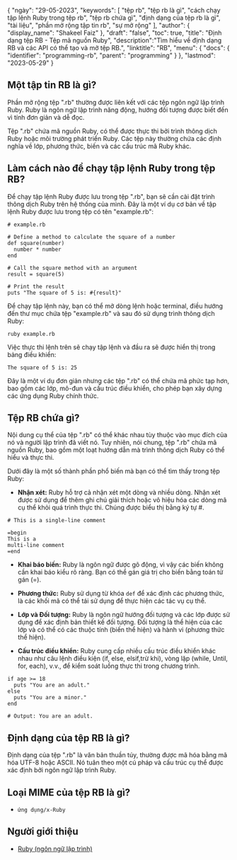 {
"ngày": "29-05-2023",
  "keywords": [
"tệp rb",
"tệp rb là gì",
"cách chạy tập lệnh Ruby trong tệp rb",
"tệp rb chứa gì",
"định dạng của tệp rb là gì",
"tài liệu",
"phần mở rộng tập tin rb",
"sự mở rộng"
],
  "author": {
"display_name": "Shakeel Faiz"
},
"draft": "false",
"toc": true,
"title": "Định dạng tệp RB - Tệp mã nguồn Ruby",
  "description":"Tìm hiểu về định dạng RB và các API có thể tạo và mở tệp RB.",
  "linktitle": "RB",
  "menu": {
    "docs": {
      "identifier": "programming-rb",
      "parent": "programming"
}
},
"lastmod": "2023-05-29"
}

## Một tập tin RB là gì?

Phần mở rộng tệp ".rb" thường được liên kết với các tệp ngôn ngữ lập trình Ruby. Ruby là ngôn ngữ lập trình năng động, hướng đối tượng được biết đến vì tính đơn giản và dễ đọc.

Tệp ".rb" chứa mã nguồn Ruby, có thể được thực thi bởi trình thông dịch Ruby hoặc môi trường phát triển Ruby. Các tệp này thường chứa các định nghĩa về lớp, phương thức, biến và các cấu trúc mã Ruby khác.

## Làm cách nào để chạy tập lệnh Ruby trong tệp RB?

Để chạy tập lệnh Ruby được lưu trong tệp ".rb", bạn sẽ cần cài đặt trình thông dịch Ruby trên hệ thống của mình. Đây là một ví dụ cơ bản về tập lệnh Ruby được lưu trong tệp có tên "example.rb":

```
# example.rb

# Define a method to calculate the square of a number
def square(number)
  number * number
end

# Call the square method with an argument
result = square(5)

# Print the result
puts "The square of 5 is: #{result}"
```

Để chạy tập lệnh này, bạn có thể mở dòng lệnh hoặc terminal, điều hướng đến thư mục chứa tệp "example.rb" và sau đó sử dụng trình thông dịch Ruby:

```
ruby example.rb
```

Việc thực thi lệnh trên sẽ chạy tập lệnh và đầu ra sẽ được hiển thị trong bảng điều khiển:

```
The square of 5 is: 25
```

Đây là một ví dụ đơn giản nhưng các tệp ".rb" có thể chứa mã phức tạp hơn, bao gồm các lớp, mô-đun và cấu trúc điều khiển, cho phép bạn xây dựng các ứng dụng Ruby chính thức.

## Tệp RB chứa gì?

Nội dung cụ thể của tệp ".rb" có thể khác nhau tùy thuộc vào mục đích của nó và người lập trình đã viết nó. Tuy nhiên, nói chung, tệp ".rb" chứa mã nguồn Ruby, bao gồm một loạt hướng dẫn mà trình thông dịch Ruby có thể hiểu và thực thi.

Dưới đây là một số thành phần phổ biến mà bạn có thể tìm thấy trong tệp Ruby:

- **Nhận xét:** Ruby hỗ trợ cả nhận xét một dòng và nhiều dòng. Nhận xét được sử dụng để thêm ghi chú giải thích hoặc vô hiệu hóa các dòng mã cụ thể khỏi quá trình thực thi. Chúng được biểu thị bằng ký tự #.

```
# This is a single-line comment

=begin
This is a
multi-line comment
=end
```

- **Khai báo biến:** Ruby là ngôn ngữ được gõ động, vì vậy các biến không cần khai báo kiểu rõ ràng. Bạn có thể gán giá trị cho biến bằng toán tử gán (=).

- **Phương thức:** Ruby sử dụng từ khóa `def` để xác định các phương thức, là các khối mã có thể tái sử dụng để thực hiện các tác vụ cụ thể.

- **Lớp và Đối tượng:** Ruby là ngôn ngữ hướng đối tượng và các lớp được sử dụng để xác định bản thiết kế đối tượng. Đối tượng là thể hiện của các lớp và có thể có các thuộc tính (biến thể hiện) và hành vi (phương thức thể hiện).

- **Cấu trúc điều khiển:** Ruby cung cấp nhiều cấu trúc điều khiển khác nhau như câu lệnh điều kiện (if, else, elsif,trừ khi), vòng lặp (while, Until, for, each), v.v., để kiểm soát luồng thực thi trong chương trình.

```
if age >= 18
  puts "You are an adult."
else
  puts "You are a minor."
end

# Output: You are an adult.
```

## Định dạng của tệp RB là gì?

Định dạng của tệp ".rb" là văn bản thuần túy, thường được mã hóa bằng mã hóa UTF-8 hoặc ASCII. Nó tuân theo một cú pháp và cấu trúc cụ thể được xác định bởi ngôn ngữ lập trình Ruby.

## Loại MIME của tệp RB là gì?

- `ứng dụng/x-Ruby`

## Người giới thiệu
* [Ruby (ngôn ngữ lập trình)](https://en.wikipedia.org/wiki/Ruby_(programming_language))

